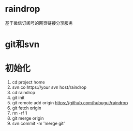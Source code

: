 raindrop
========

基于微信订阅号的网页链接分享服务

git和svn
========

初始化
========
1. cd project home
2. svn co https://your svn host/raindrop
3. cd raindrop
4. git init
5. git remote add origin https://github.com/hubugui/raindrop
6. git fetch origin
7. rm -rf 1
8. git merge origin
8. svn commit -m 'merge git'
